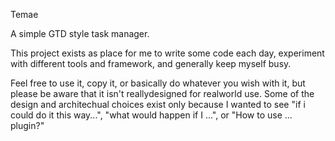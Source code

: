 Temae

A simple GTD style task manager.

This project exists as place for me to write some code each day, experiment with different tools and framework, and generally keep myself busy.

Feel free to use it, copy it, or basically do whatever you wish with it, but please be aware that it isn't reallydesigned for realworld use. Some of the design and architechual choices exist only because I wanted to see "if i could do it this way...", "what would happen if I ...", or "How to use ... plugin?"
